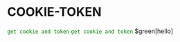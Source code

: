 # COOKIE-TOKEN
<code Style="color : green">get cookie and token</code>
<code style="color : green">get cookie and token</code>
$green[hello]

